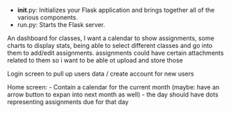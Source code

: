 * __init__.py: Initializes your Flask application and brings together all of the various components.
* run.py: Starts the Flask server.

An dashboard for classes, I want a calendar to show assignments, some charts to display stats, being able to select different classes and go into them to add/edit assignments. assignments could have certain attachments related to them so i want to be able ot upload and store those

Login screen to pull up users data / create account for new users

Home screen:
    - Contain a calendar for the current month (maybe: have an arrow button to expan into next month as well)
        - the day should have dots representing assignments due for that day
